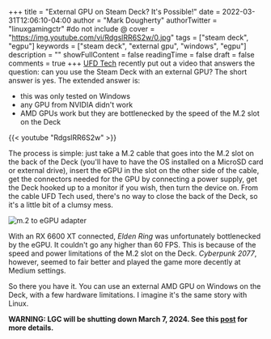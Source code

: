 +++
title = "External GPU on Steam Deck? It's Possible!"
date = 2022-03-31T12:06:10-04:00
author = "Mark Dougherty"
authorTwitter = "linuxgamingctr" #do not include @
cover = "https://img.youtube.com/vi/RdgslRR6S2w/0.jpg"
tags = ["steam deck", "egpu"]
keywords = ["steam deck", "external gpu", "windows", "egpu"]
description = ""
showFullContent = false
readingTime = false
draft = false
comments = true
+++
[UFD Tech](https://www.youtube.com/channel/UC4Z8mPYjn6Dhr6n531YDh0Q) recently put out a video that answers the question: can you use the Steam Deck with an external GPU? The short answer is yes. The extended answer is:
- this was only tested on Windows
- any GPU from NVIDIA didn't work
- AMD GPUs work but they are bottlenecked by the speed of the M.2 slot on the Deck

{{< youtube "RdgslRR6S2w" >}}

The process is simple: just take a M.2 cable that goes into the M.2 slot on the back of the Deck (you'll have to have the OS installed on a MicroSD card or external drive), insert the eGPU in the slot on the other side of the cable, get the connectors needed for the GPU by connecting a power supply, get the Deck hooked up to a monitor if you wish, then turn the device on. From the cable UFD Tech used, there's no way to close the back of the Deck, so it's a little bit of a clumsy mess.

![m.2 to eGPU adapter](/images/egpu_on_deck/cable.webp)

With an RX 6600 XT connected, *Elden Ring* was unfortunately bottlenecked by the eGPU. It couldn't go any higher than 60 FPS. This is because of the speed and power limitations of the M.2 slot on the Deck. *Cyberpunk 2077*, however, seemed to fair better and played the game more decently at Medium settings.

So there you have it. You can use an external AMD GPU on Windows on the Deck, with a few hardware limitations. I imagine it's the same story with Linux.

**WARNING: LGC will be shutting down March 7, 2024. See this [post](https://linuxgamingcentral.com/posts/the-end-of-lgc/) for more details.**

